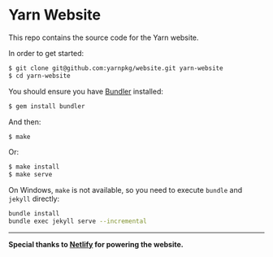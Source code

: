 # Yarn Website

This repo contains the source code for the Yarn website.

In order to get started:

```sh
$ git clone git@github.com:yarnpkg/website.git yarn-website
$ cd yarn-website
```

You should ensure you have [Bundler](http://bundler.io/) installed: 

```sh
$ gem install bundler
```

And then:

```sh
$ make
```

Or:

```sh
$ make install
$ make serve
```

On Windows, `make` is not available, so you need to execute `bundle` and `jekyll` directly:
```sh
bundle install
bundle exec jekyll serve --incremental
```

---

**Special thanks to [Netlify](https://www.netlify.com/) for powering the website.**
